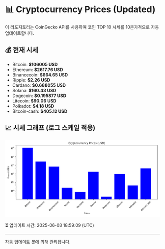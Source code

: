 
# 📊 Cryptocurrency Prices (Updated)

이 리포지토리는 CoinGecko API를 사용하여 코인 TOP 10 시세를 10분가격으로 자동 업데이트합니다.

## 💰 현재 시세
- Bitcoin: **$106005 USD**
- Ethereum: **$2617.76 USD**
- Binancecoin: **$664.65 USD**
- Ripple: **$2.26 USD**
- Cardano: **$0.688055 USD**
- Solana: **$160.43 USD**
- Dogecoin: **$0.195877 USD**
- Litecoin: **$90.06 USD**
- Polkadot: **$4.18 USD**
- Bitcoin-cash: **$405.12 USD**

## 📈 시세 그래프 (로그 스케일 적용)
![Crypto Prices](crypto_prices.png)

⏳ 업데이트 시간: 2025-06-03 18:59:09 (UTC)

---
자동 업데이트 봇에 의해 관리됩니다.
